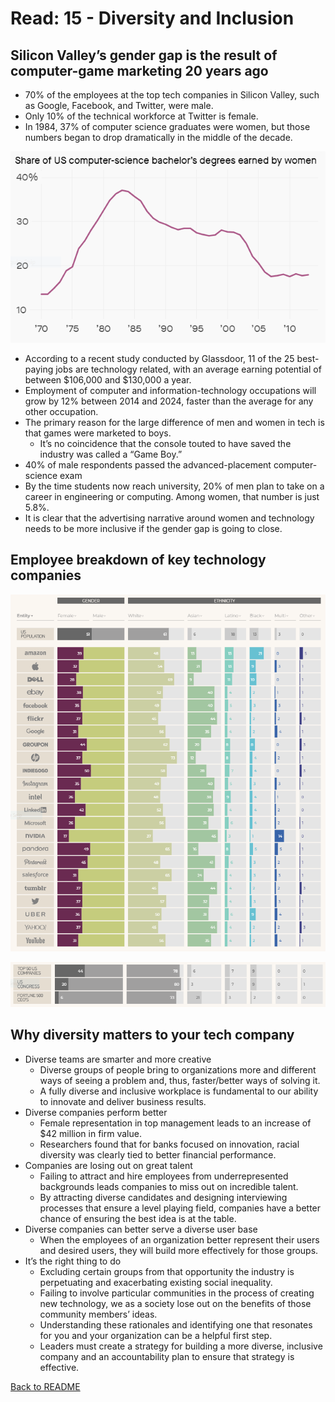 # Read: 15 - Diversity and Inclusion

## Silicon Valley’s gender gap is the result of computer-game marketing 20 years ago

- 70% of the employees at the top tech companies in Silicon Valley, such as Google, Facebook, and Twitter, were male.
- Only 10% of the technical workforce at Twitter is female.
- In 1984, 37% of computer science graduates were women, but those numbers began to drop dramatically in the middle of the decade.

![Graph of women in Tech](img/women.PNG)

- According to a recent study conducted by Glassdoor, 11 of the 25 best-paying jobs are technology related, with an average earning potential of between $106,000 and $130,000 a year.
- Employment of computer and information-technology occupations will grow by 12% between 2014 and 2024, faster than the average for any other occupation.
- The primary reason for the large difference of men and women in tech is that games were marketed to boys.
  - It’s no coincidence that the console touted to have saved the industry was called a “Game Boy.”
- 40% of male respondents passed the advanced-placement computer-science exam
- By the time students now reach university, 20% of men plan to take on a career in engineering or computing. Among women, that number is just 5.8%.
- It is clear that the advertising narrative around women and technology needs to be more inclusive if the gender gap is going to close.

## Employee breakdown of key technology companies

![Diversity Within Tech](img/diversityWithinTech.PNG)

![Diversity Within Tech](img/diversityWithinTech2.PNG)

## Why diversity matters to your tech company

- Diverse teams are smarter and more creative 
  - Diverse groups of people bring to organizations more and different ways of seeing a problem and, thus, faster/better ways of solving it.
  - A fully diverse and inclusive workplace is fundamental to our ability to innovate and deliver business results.
- Diverse companies perform better
  - Female representation in top management leads to an increase of $42 million in firm value.
  - Researchers found that for banks focused on innovation, racial diversity was clearly tied to better financial performance.
- Companies are losing out on great talent
  - Failing to attract and hire employees from underrepresented backgrounds leads companies to miss out on incredible talent.
  - By attracting diverse candidates and designing interviewing processes that ensure a level playing field, companies have a better chance of ensuring the best idea is at the table.
- Diverse companies can better serve a diverse user base
  - When the employees of an organization better represent their users and desired users, they will build more effectively for those groups.
- It’s the right thing to do
  - Excluding certain groups from that opportunity the industry is perpetuating and exacerbating existing social inequality.
  - Failing to involve particular communities in the process of creating new technology, we as a society lose out on the benefits of those community members’ ideas.
  - Understanding these rationales and identifying one that resonates for you and your organization can be a helpful first step.
  - Leaders must create a strategy for building a more diverse, inclusive company and an accountability plan to ensure that strategy is effective.

[Back to README](README.md)
